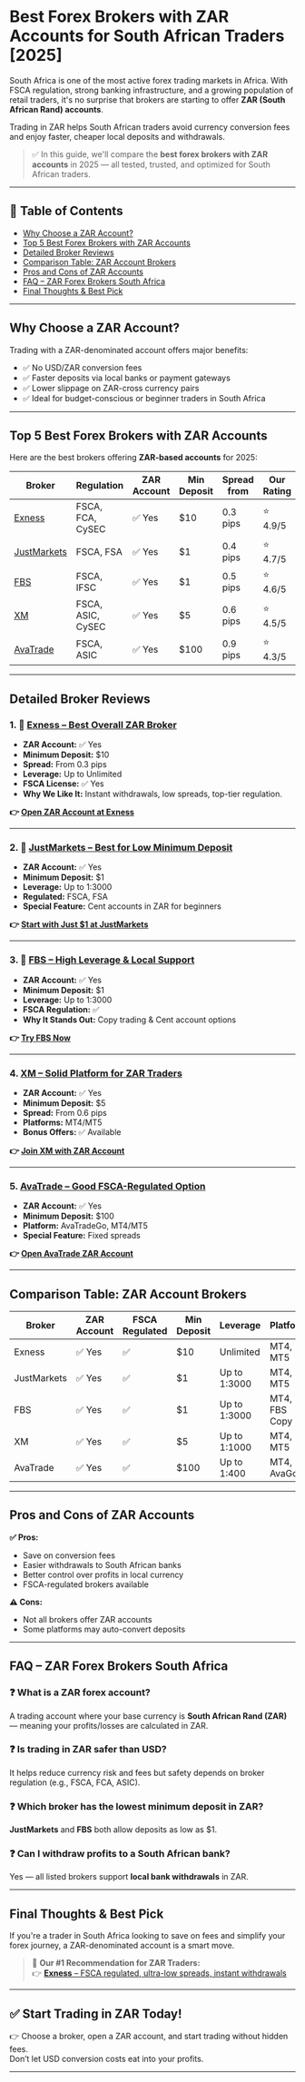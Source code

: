 # Best Forex Brokers with ZAR Accounts for South African Traders [2025]

South Africa is one of the most active forex trading markets in Africa. With FSCA regulation, strong banking infrastructure, and a growing population of retail traders, it's no surprise that brokers are starting to offer **ZAR (South African Rand) accounts**.  

Trading in ZAR helps South African traders avoid currency conversion fees and enjoy faster, cheaper local deposits and withdrawals.

> ✅ In this guide, we'll compare the **best forex brokers with ZAR accounts** in 2025 — all tested, trusted, and optimized for South African traders.

---

## 📌 Table of Contents

- [Why Choose a ZAR Account?](#why-choose-a-zar-account)
- [Top 5 Best Forex Brokers with ZAR Accounts](#top-5-best-forex-brokers-with-zar-accounts)
- [Detailed Broker Reviews](#detailed-broker-reviews)
- [Comparison Table: ZAR Account Brokers](#comparison-table-zar-account-brokers)
- [Pros and Cons of ZAR Accounts](#pros-and-cons-of-zar-accounts)
- [FAQ – ZAR Forex Brokers South Africa](#faq--zar-forex-brokers-south-africa)
- [Final Thoughts & Best Pick](#final-thoughts--best-pick)

---

## Why Choose a ZAR Account?

Trading with a ZAR-denominated account offers major benefits:

- ✅ No USD/ZAR conversion fees  
- ✅ Faster deposits via local banks or payment gateways  
- ✅ Lower slippage on ZAR-cross currency pairs  
- ✅ Ideal for budget-conscious or beginner traders in South Africa

---

## Top 5 Best Forex Brokers with ZAR Accounts

Here are the best brokers offering **ZAR-based accounts** for 2025:

| Broker         | Regulation        | ZAR Account | Min Deposit | Spread from | Our Rating |
|----------------|-------------------|-------------|-------------|-------------|------------|
| [Exness](https://one.exnesstrack.org/a/english23) | FSCA, FCA, CySEC | ✅ Yes       | $10        | 0.3 pips     | ⭐ 4.9/5     |
| [JustMarkets](https://one.justmarkets.link/a/79iqw0j6nj) | FSCA, FSA         | ✅ Yes       | $1         | 0.4 pips     | ⭐ 4.7/5     |
| [FBS](https://fbs.partners?ibl=587836&ibp=21398815)        | FSCA, IFSC        | ✅ Yes       | $1         | 0.5 pips     | ⭐ 4.6/5     |
| [XM](https://clicks.pipaffiliates.com/c?c=589901&l=en&p=0)         | FSCA, ASIC, CySEC | ✅ Yes       | $5         | 0.6 pips     | ⭐ 4.5/5     |
| [AvaTrade](https://www.avatrade.com?versionId=10301&tag=194438)    | FSCA, ASIC        | ✅ Yes       | $100       | 0.9 pips     | ⭐ 4.3/5     |

---

## Detailed Broker Reviews

### 1. 🥇 [Exness – Best Overall ZAR Broker](https://one.exnesstrack.org/a/english23)

- **ZAR Account:** ✅ Yes  
- **Minimum Deposit:** $10  
- **Spread:** From 0.3 pips  
- **Leverage:** Up to Unlimited  
- **FSCA License:** ✅ Yes  
- **Why We Like It:** Instant withdrawals, low spreads, top-tier regulation.

**👉 [Open ZAR Account at Exness](https://one.exnesstrack.org/a/english23)**

---

### 2. 🥈 [JustMarkets – Best for Low Minimum Deposit](https://one.justmarkets.link/a/79iqw0j6nj)

- **ZAR Account:** ✅ Yes  
- **Minimum Deposit:** $1  
- **Leverage:** Up to 1:3000  
- **Regulated:** FSCA, FSA  
- **Special Feature:** Cent accounts in ZAR for beginners

**👉 [Start with Just $1 at JustMarkets](https://one.justmarkets.link/a/79iqw0j6nj)**

---

### 3. 🥉 [FBS – High Leverage & Local Support](https://fbs.partners?ibl=587836&ibp=21398815)

- **ZAR Account:** ✅ Yes  
- **Minimum Deposit:** $1  
- **Leverage:** Up to 1:3000  
- **FSCA Regulation:** ✅  
- **Why It Stands Out:** Copy trading & Cent account options

**👉 [Try FBS Now](https://fbs.partners?ibl=587836&ibp=21398815)**

---

### 4. [XM – Solid Platform for ZAR Traders](https://clicks.pipaffiliates.com/c?c=589901&l=en&p=0)

- **ZAR Account:** ✅ Yes  
- **Minimum Deposit:** $5  
- **Spread:** From 0.6 pips  
- **Platforms:** MT4/MT5  
- **Bonus Offers:** ✅ Available

**👉 [Join XM with ZAR Account](https://clicks.pipaffiliates.com/c?c=589901&l=en&p=0)**

---

### 5. [AvaTrade – Good FSCA-Regulated Option](https://www.avatrade.com?versionId=10301&tag=194438)

- **ZAR Account:** ✅ Yes  
- **Minimum Deposit:** $100  
- **Platform:** AvaTradeGo, MT4/MT5  
- **Special Feature:** Fixed spreads

**👉 [Open AvaTrade ZAR Account](https://www.avatrade.com?versionId=10301&tag=194438)**

---

## Comparison Table: ZAR Account Brokers

| Broker     | ZAR Account | FSCA Regulated | Min Deposit | Leverage      | Platform     |
|------------|-------------|----------------|--------------|----------------|---------------|
| Exness     | ✅ Yes       | ✅              | $10          | Unlimited      | MT4, MT5      |
| JustMarkets| ✅ Yes       | ✅              | $1           | Up to 1:3000   | MT4, MT5      |
| FBS        | ✅ Yes       | ✅              | $1           | Up to 1:3000   | MT4, FBS Copy |
| XM         | ✅ Yes       | ✅              | $5           | Up to 1:1000   | MT4, MT5      |
| AvaTrade   | ✅ Yes       | ✅              | $100         | Up to 1:400    | MT4, AvaGo    |

---

## Pros and Cons of ZAR Accounts

**✅ Pros:**
- Save on conversion fees
- Easier withdrawals to South African banks
- Better control over profits in local currency
- FSCA-regulated brokers available

**⚠️ Cons:**
- Not all brokers offer ZAR accounts
- Some platforms may auto-convert deposits

---

## FAQ – ZAR Forex Brokers South Africa

### ❓ What is a ZAR forex account?
A trading account where your base currency is **South African Rand (ZAR)** — meaning your profits/losses are calculated in ZAR.

### ❓ Is trading in ZAR safer than USD?
It helps reduce currency risk and fees but safety depends on broker regulation (e.g., FSCA, FCA, ASIC).

### ❓ Which broker has the lowest minimum deposit in ZAR?
**JustMarkets** and **FBS** both allow deposits as low as $1.

### ❓ Can I withdraw profits to a South African bank?
Yes — all listed brokers support **local bank withdrawals** in ZAR.

---

## Final Thoughts & Best Pick

If you're a trader in South Africa looking to save on fees and simplify your forex journey, a ZAR-denominated account is a smart move.

> 🥇 **Our #1 Recommendation for ZAR Traders:**  
> 👉 [**Exness** – FSCA regulated, ultra-low spreads, instant withdrawals](https://one.exnesstrack.org/a/english23)

---

## ✅ Start Trading in ZAR Today!

👉 Choose a broker, open a ZAR account, and start trading without hidden fees.  
Don’t let USD conversion costs eat into your profits.

---

